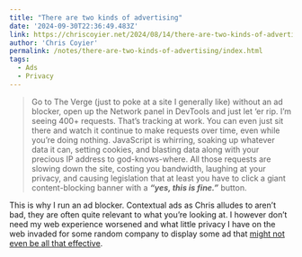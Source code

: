 ```yaml
---
title: "There are two kinds of advertising"
date: '2024-09-30T22:36:49.483Z'
link: https://chriscoyier.net/2024/08/14/there-are-two-kinds-of-advertising/
author: 'Chris Coyier'
permalink: /notes/there-are-two-kinds-of-advertising/index.html
tags:
  - Ads
  - Privacy
---
```


> Go to The Verge (just to poke at a site I generally like) without an ad blocker, open up the Network panel in DevTools and just let ‘er rip. I’m seeing 400+ requests. That’s tracking at work. You can even just sit there and watch it continue to make requests over time, even while you’re doing nothing. JavaScript is whirring, soaking up whatever data it can, setting cookies, and blasting data along with your precious IP address to god-knows-where. All those requests are slowing down the site, costing you bandwidth, laughing at your privacy, and causing legislation that at least you have to click a giant content-blocking banner with a ***“yes, this is fine.”*** button.

This is why I run an ad blocker. Contextual ads as Chris alludes to aren’t bad, they are often quite relevant to what you’re looking at. I however don’t need my web experience worsened and what little privacy I have on the web invaded for some random company to display some ad that [might not even be all that effective](https://www.mi-3.com.au/26-06-2024/data-delusion-does-using-data-target-specific-audiences-advertising-actually-make).
